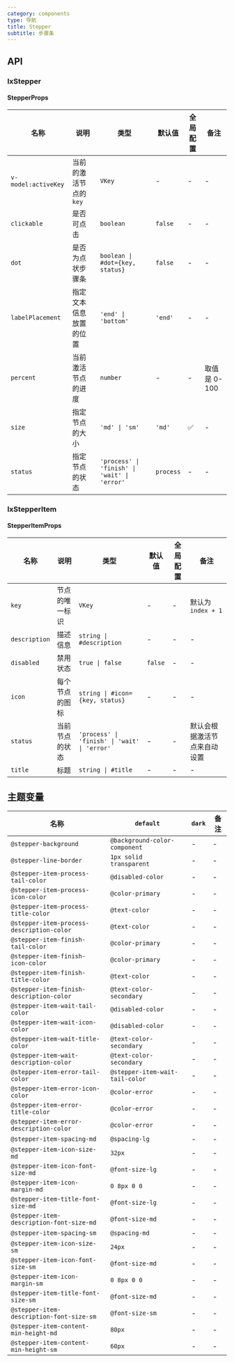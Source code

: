 ```yaml
---
category: components
type: 导航
title: Stepper
subtitle: 步骤条
---
```


## API

### IxStepper

#### StepperProps

| 名称 | 说明 | 类型 | 默认值 | 全局配置 | 备注 |
| ---| --- | --- | --- | --- | --- |
`v-model:activeKey` | 当前的激活节点的 `key` | `VKey` | - | - | - |
`clickable` | 是否可点击 | `boolean` | `false` | - | - |
`dot` | 是否为点状步骤条 | `boolean \| #dot={key, status}` | `false` | - | - |
`labelPlacement` | 指定文本信息放置的位置 | `'end' \| 'bottom'` | `'end'` | -| - |
`percent` | 当前激活节点的进度 | `number` | - | - | 取值是 0-100 |
`size` | 指定节点的大小 | `'md' \| 'sm'` | `'md'` | ✅ | - |
`status` | 指定节点的状态 | `'process' \| 'finish' \| 'wait' \| 'error'` | `process` | - | - |

### IxStepperItem

#### StepperItemProps

| 名称 | 说明 | 类型 | 默认值 | 全局配置 | 备注 |
| ---| --- | --- | --- | --- | --- |
`key` | 节点的唯一标识 | `VKey` | - | - | 默认为 `index + 1` |
`description` | 描述信息 | `string \| #description` | - | - | - |
`disabled` | 禁用状态 | `true \| false` | `false` | - | - |
`icon` | 每个节点的图标 | `string \| #icon={key, status}` | - | - | - |
`status` | 当前节点的状态 | `'process' \| 'finish' \| 'wait' \| 'error'` | - | - | 默认会根据激活节点来自动设置 |
`title` | 标题 | `string \| #title` | - | - | - |

<!--- insert less variable begin  --->
## 主题变量

| 名称 | `default` | `dark` | 备注 |
| --- | --- | --- | --- |
| `@stepper-background` | `@background-color-component` | - | - |
| `@stepper-line-border` | `1px solid transparent` | - | - |
| `@stepper-item-process-tail-color` | `@disabled-color` | - | - |
| `@stepper-item-process-icon-color` | `@color-primary` | - | - |
| `@stepper-item-process-title-color` | `@text-color` | - | - |
| `@stepper-item-process-description-color` | `@text-color` | - | - |
| `@stepper-item-finish-tail-color` | `@color-primary` | - | - |
| `@stepper-item-finish-icon-color` | `@color-primary` | - | - |
| `@stepper-item-finish-title-color` | `@text-color` | - | - |
| `@stepper-item-finish-description-color` | `@text-color-secondary` | - | - |
| `@stepper-item-wait-tail-color` | `@disabled-color` | - | - |
| `@stepper-item-wait-icon-color` | `@disabled-color` | - | - |
| `@stepper-item-wait-title-color` | `@text-color-secondary` | - | - |
| `@stepper-item-wait-description-color` | `@text-color-secondary` | - | - |
| `@stepper-item-error-tail-color` | `@stepper-item-wait-tail-color` | - | - |
| `@stepper-item-error-icon-color` | `@color-error` | - | - |
| `@stepper-item-error-title-color` | `@color-error` | - | - |
| `@stepper-item-error-description-color` | `@color-error` | - | - |
| `@stepper-item-spacing-md` | `@spacing-lg` | - | - |
| `@stepper-item-icon-size-md` | `32px` | - | - |
| `@stepper-item-icon-font-size-md` | `@font-size-lg` | - | - |
| `@stepper-item-icon-margin-md` | `0 8px 0 0` | - | - |
| `@stepper-item-title-font-size-md` | `@font-size-lg` | - | - |
| `@stepper-item-description-font-size-md` | `@font-size-md` | - | - |
| `@stepper-item-spacing-sm` | `@spacing-md` | - | - |
| `@stepper-item-icon-size-sm` | `24px` | - | - |
| `@stepper-item-icon-font-size-sm` | `@font-size-md` | - | - |
| `@stepper-item-icon-margin-sm` | `0 8px 0 0` | - | - |
| `@stepper-item-title-font-size-sm` | `@font-size-md` | - | - |
| `@stepper-item-description-font-size-sm` | `@font-size-sm` | - | - |
| `@stepper-item-content-min-height-md` | `80px` | - | - |
| `@stepper-item-content-min-height-sm` | `60px` | - | - |
<!--- insert less variable end  --->